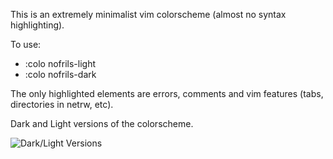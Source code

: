 This is an extremely minimalist vim colorscheme (almost no syntax highlighting).

To use:
- :colo nofrils-light
- :colo nofrils-dark

The only highlighted elements are errors, comments and vim features (tabs, directories in netrw, etc).

Dark and Light versions of the colorscheme.

![Dark/Light Versions](http://i.imgur.com/E8Ka8J0.png)

